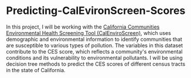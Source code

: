 # Predicting-CalEvironScreen-Scores



In this project, I will be working with the [California Communities Environmental Health Screening Tool (CalEnviroScreen)](https://oehha.ca.gov/calenviroscreen/report/calenviroscreen-30), which uses demographic and environmental information to identify communities that are susceptible to various types of pollution. The variables in this dataset contribute to the CES score, which reflects a community's environmental conditions and its vulnerability to environmental pollutants. I will be using decision tree methods to predict the CES scores of different census tracts in the state of California.
